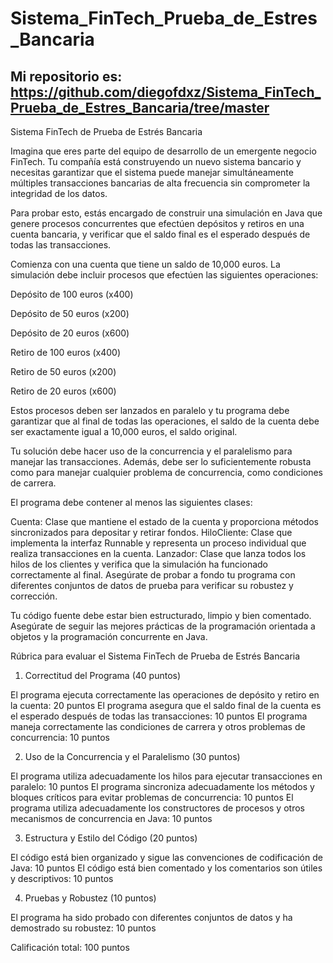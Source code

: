 # Sistema_FinTech_Prueba_de_Estres_Bancaria

## Mi repositorio es: https://github.com/diegofdxz/Sistema_FinTech_Prueba_de_Estres_Bancaria/tree/master
Sistema FinTech de Prueba de Estrés Bancaria

Imagina que eres parte del equipo de desarrollo de un emergente negocio FinTech. Tu compañía está construyendo un nuevo sistema bancario y necesitas garantizar que el sistema puede manejar simultáneamente múltiples transacciones bancarias de alta frecuencia sin comprometer la integridad de los datos.

Para probar esto, estás encargado de construir una simulación en Java que genere procesos concurrentes que efectúen depósitos y retiros en una cuenta bancaria, y verificar que el saldo final es el esperado después de todas las transacciones.

Comienza con una cuenta que tiene un saldo de 10,000 euros. La simulación debe incluir procesos que efectúen las siguientes operaciones:

Depósito de 100 euros (x400)

Depósito de 50 euros (x200)

Depósito de 20 euros (x600)

Retiro de 100 euros (x400)

Retiro de 50 euros (x200)

Retiro de 20 euros (x600)

Estos procesos deben ser lanzados en paralelo y tu programa debe garantizar que al final de todas las operaciones, el saldo de la cuenta debe ser exactamente igual a 10,000 euros, el saldo original.

Tu solución debe hacer uso de la concurrencia y el paralelismo para manejar las transacciones. Además, debe ser lo suficientemente robusta como para manejar cualquier problema de concurrencia, como condiciones de carrera.

El programa debe contener al menos las siguientes clases:

Cuenta: Clase que mantiene el estado de la cuenta y proporciona métodos sincronizados para depositar y retirar fondos.
HiloCliente: Clase que implementa la interfaz Runnable y representa un proceso individual que realiza transacciones en la cuenta.
Lanzador: Clase que lanza todos los hilos de los clientes y verifica que la simulación ha funcionado correctamente al final.
Asegúrate de probar a fondo tu programa con diferentes conjuntos de datos de prueba para verificar su robustez y corrección.

Tu código fuente debe estar bien estructurado, limpio y bien comentado. Asegúrate de seguir las mejores prácticas de la programación orientada a objetos y la programación concurrente en Java.

Rúbrica para evaluar el Sistema FinTech de Prueba de Estrés Bancaria

1. Correctitud del Programa (40 puntos)

El programa ejecuta correctamente las operaciones de depósito y retiro en la cuenta: 20 puntos
El programa asegura que el saldo final de la cuenta es el esperado después de todas las transacciones: 10 puntos
El programa maneja correctamente las condiciones de carrera y otros problemas de concurrencia: 10 puntos

2. Uso de la Concurrencia y el Paralelismo (30 puntos)

El programa utiliza adecuadamente los hilos para ejecutar transacciones en paralelo: 10 puntos
El programa sincroniza adecuadamente los métodos y bloques críticos para evitar problemas de concurrencia: 10 puntos
El programa utiliza adecuadamente los constructores de procesos y otros mecanismos de concurrencia en Java: 10 puntos

3. Estructura y Estilo del Código (20 puntos)

El código está bien organizado y sigue las convenciones de codificación de Java: 10 puntos
El código está bien comentado y los comentarios son útiles y descriptivos: 10 puntos

4. Pruebas y Robustez (10 puntos)

El programa ha sido probado con diferentes conjuntos de datos y ha demostrado su robustez: 10 puntos

Calificación total: 100 puntos
